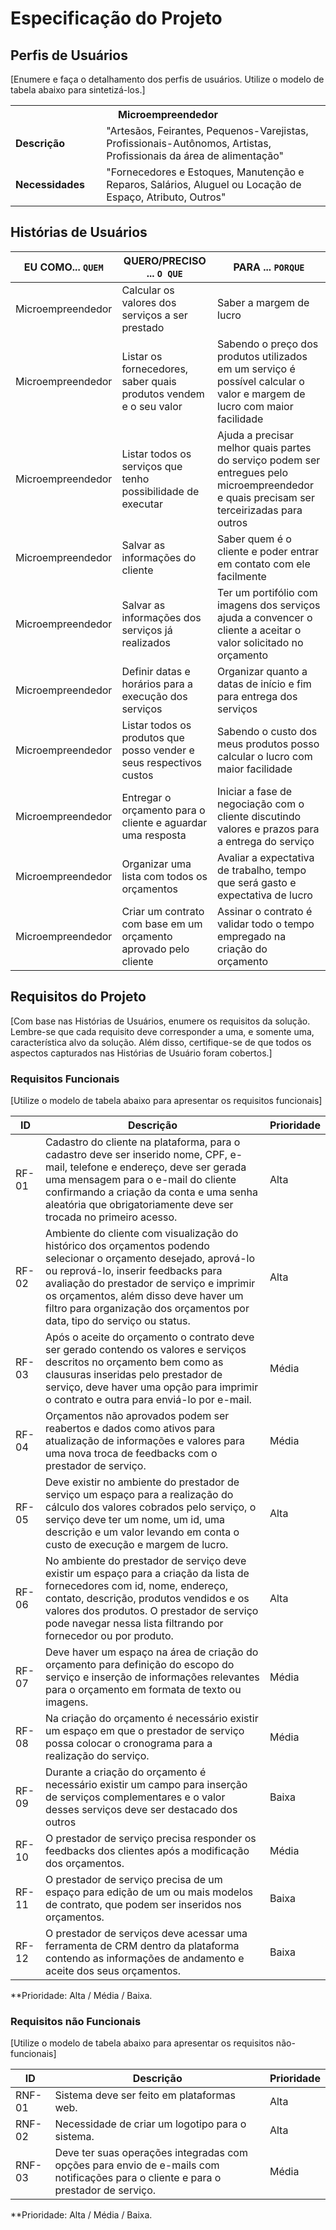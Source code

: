 # Especificação do Projeto

## Perfis de Usuários

[Enumere e faça o detalhamento dos perfis de usuários. Utilize o modelo de tabela abaixo para sintetizá-los.]

<table>
<tbody>
<tr align=center>
<th colspan="2">Microempreendedor </th>
</tr>
<tr>
<td width="150px"><b>Descrição</b></td>
<td width="600px">"Artesãos, Feirantes, Pequenos-Varejistas, Profissionais-Autônomos, Artistas, Profissionais da área de alimentação"  </td>
</tr>
<tr>
<td><b>Necessidades</b></td>
<td>"Fornecedores e Estoques, Manutenção e Reparos, Salários, Aluguel ou Locação de Espaço, Atributo, Outros"  </td>
</tr>
</tbody>
</table>


## Histórias de Usuários

|EU COMO... `QUEM`   | QUERO/PRECISO ... `O QUE` |PARA ... `PORQUE`                 |
|--------------------|---------------------------|----------------------------------|
| Microempreendedor | Calcular os valores dos serviços a ser prestado | Saber a margem de lucro |
| Microempreendedor | Listar os fornecedores, saber quais produtos vendem e o seu valor | Sabendo o preço dos produtos utilizados em um serviço é possível calcular o valor e margem de lucro com maior facilidade |
| Microempreendedor | Listar todos os serviços que tenho possibilidade de executar | Ajuda a precisar melhor quais partes do serviço podem ser entregues pelo microempreendedor e quais precisam ser terceirizadas para outros |
| Microempreendedor | Salvar as informações do cliente | Saber quem é o cliente e poder entrar em contato com ele facilmente |
| Microempreendedor | Salvar as informações dos serviços já realizados | Ter um portifólio com imagens dos serviços ajuda a convencer o cliente a aceitar o valor solicitado no orçamento |
| Microempreendedor | Definir datas e horários para a execução dos serviços | Organizar quanto a datas de início e fim para entrega dos serviços |
| Microempreendedor | Listar todos os produtos que posso vender e seus respectivos custos | Sabendo o custo dos meus produtos posso calcular o lucro com maior facilidade |
| Microempreendedor | Entregar o orçamento para o cliente e aguardar uma resposta | Iniciar a fase de negociação com o cliente discutindo valores e prazos para a entrega do serviço |
| Microempreendedor | Organizar uma lista com todos os orçamentos | Avaliar a expectativa de trabalho, tempo que será gasto e expectativa de lucro |
| Microempreendedor | Criar um contrato com base em um orçamento aprovado pelo cliente | Assinar o contrato é validar todo o tempo empregado na criação do orçamento |

## Requisitos do Projeto

[Com base nas Histórias de Usuários, enumere os requisitos da solução. Lembre-se que cada requisito deve corresponder a uma, e somente uma, característica alvo da solução. Além disso, certifique-se de que todos os aspectos capturados nas Histórias de Usuário foram cobertos.]

### Requisitos Funcionais

[Utilize o modelo de tabela abaixo para apresentar os requisitos funcionais]

|ID    | Descrição                                                                  | Prioridade |
|-------|-------------------------------------------------------------------------------|----|
| RF-01 |  Cadastro do cliente na plataforma, para o cadastro deve ser inserido nome, CPF, e-mail, telefone e endereço, deve ser gerada uma mensagem para o e-mail do cliente confirmando a criação da conta e uma senha aleatória que obrigatoriamente deve ser trocada no primeiro acesso.  | Alta  | 
| RF-02 |  Ambiente do cliente com visualização do histórico dos orçamentos podendo selecionar o orçamento desejado, aprová-lo ou reprová-lo, inserir feedbacks para avaliação do prestador de serviço e imprimir os orçamentos, além disso deve haver um filtro para organização dos orçamentos por data, tipo do serviço ou status.  | Alta  |
| RF-03 |  Após o aceite do orçamento o contrato deve ser gerado contendo os valores e serviços descritos no orçamento bem como as clausuras inseridas pelo prestador de serviço, deve haver uma opção para imprimir o contrato e outra para enviá-lo por e-mail. | Média |
| RF-04 |  Orçamentos não aprovados podem ser reabertos e dados como ativos para atualização de informações e valores para uma nova troca de feedbacks com o prestador de serviço. | Média |
| RF-05 |  Deve existir no ambiente do prestador de serviço um espaço para a realização do cálculo dos valores cobrados pelo serviço, o serviço deve ter um nome, um id, uma descrição e um valor levando em conta o custo de execução e margem de lucro. | Alta  |
| RF-06 |  No ambiente do prestador de serviço deve existir um espaço para a criação da lista de fornecedores com id, nome, endereço, contato, descrição, produtos vendidos e os valores dos produtos. O prestador de serviço pode navegar nessa lista filtrando por fornecedor ou por produto. | Alta  |
| RF-07 |  Deve haver um espaço na área de criação do orçamento para definição do escopo do serviço e inserção de informações relevantes para o orçamento em formata de texto ou imagens. | Média |
| RF-08 |  Na criação do orçamento é necessário existir um espaço em que o prestador de serviço possa colocar o cronograma para a realização do serviço. | Média |
| RF-09 |  Durante a criação do orçamento é necessário existir um campo para inserção de serviços complementares e o valor desses serviços deve ser destacado dos outros | Baixa |
| RF-10 |  O prestador de serviço precisa responder os feedbacks dos clientes após a modificação dos orçamentos. | Média |
| RF-11 |  O prestador de serviço precisa de um espaço para edição de um ou mais modelos de contrato, que podem ser inseridos nos orçamentos. | Baixa |
| RF-12 |  O prestador de serviços deve acessar uma ferramenta de CRM dentro da plataforma contendo as informações de andamento e aceite dos seus orçamentos. | Baixa |

**Prioridade: Alta / Média / Baixa. 

### Requisitos não Funcionais

[Utilize o modelo de tabela abaixo para apresentar os requisitos não-funcionais]

|ID      | Descrição               |Prioridade |
|--------|-------------------------|----|
| RNF-01 |  Sistema deve ser feito em plataformas web.       | Alta  | 
| RNF-02 |  Necessidade de criar um logotipo para o sistema. | Alta  | 
| RNF-03 |  Deve ter suas operações integradas com opções para envio de e-mails com notificações para o cliente e para o prestador de serviço. | Média | 

**Prioridade: Alta / Média / Baixa. 

